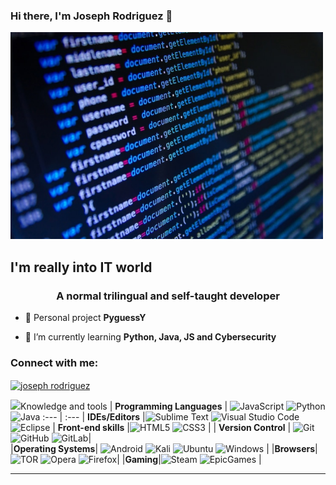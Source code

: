 ### Hi there, I'm Joseph Rodriguez 👋
<img src="imagen_2022-07-13_155447690.png" width="500px">
<h3 align="left">

## I'm really into IT world
<h3 align="center">A normal trilingual and self-taught developer</h3>

- 🔭 Personal project **PyguessY**

- 🌱 I’m currently learning **Python, Java, JS and Cybersecurity**

<h3 align="left">Connect with me:</h3>
<p align="left">
<a href="https://www.linkedin.com/in/joseph-rodriguez-55a24b241/" target="blank"><img align="center" src="https://raw.githubusercontent.com/rahuldkjain/github-profile-readme-generator/master/src/images/icons/Social/linked-in-alt.svg" alt="joseph rodriguez" height="30" width="40" /></a>
</p>



<img src="https://img.icons8.com/color/26/000000/source-code.png"/>Knowledge and tools</h3>
| **Programming Languages** | ![JavaScript](https://img.shields.io/badge/javascript-%23323330.svg?style=for-the-badge&logo=javascript&logoColor=%23F7DF1E) ![Python](https://img.shields.io/badge/python-3670A0?style=for-the-badge&logo=python&logoColor=ffdd54) ![Java](https://res.cloudinary.com/practicaldev/image/fetch/s--KR6jSVNe--/c_limit%2Cf_auto%2Cfl_progressive%2Cq_auto%2Cw_880/https://img.shields.io/badge/Java-ED8B00%3Fstyle%3Dfor-the-badge%26logo%3Djava%26logoColor%3Dwhite)
 :--- | :---
  | **IDEs/Editors** |![Sublime Text](https://img.shields.io/badge/sublime_text-%23575757.svg?style=for-the-badge&logo=sublime-text&logoColor=important) ![Visual Studio Code](https://img.shields.io/badge/Visual%20Studio%20Code-0078d7.svg?style=for-the-badge&logo=visual-studio-code&logoColor=white) ![Eclipse](https://img.shields.io/badge/Eclipse-2C2255?style=for-the-badge&logo=eclipse&logoColor=white)
  | **Front-end skills** |![HTML5](https://img.shields.io/badge/html5-%23E34F26.svg?style=for-the-badge&logo=html5&logoColor=white) ![CSS3](https://img.shields.io/badge/css3-%231572B6.svg?style=for-the-badge&logo=css3&logoColor=white) |
| **Version Control** | ![Git](https://img.shields.io/badge/git-%23F05033.svg?style=for-the-badge&logo=git&logoColor=white) ![GitHub](https://img.shields.io/badge/github-%23121011.svg?style=for-the-badge&logo=github&logoColor=white)  ![GitLab](https://img.shields.io/badge/gitlab-%23181717.svg?style=for-the-badge&logo=gitlab&logoColor=white)|  
|**Operating Systems**| ![Android](https://img.shields.io/badge/Android-3DDC84?style=for-the-badge&logo=android&logoColor=white) ![Kali](https://img.shields.io/badge/Kali_Linux-557C94?style=for-the-badge&logo=kali-linux&logoColor=white) ![Ubuntu](https://img.shields.io/badge/Ubuntu-E95420?style=for-the-badge&logo=ubuntu&logoColor=white) ![Windows](https://img.shields.io/badge/Windows-0078D6?style=for-the-badge&logo=windows&logoColor=white) |
|**Browsers**| ![TOR](https://img.shields.io/badge/tor-%237E4798.svg?style=for-the-badge&logo=tor-project&logoColor=white) ![Opera](https://img.shields.io/badge/Opera-FF1B2D?style=for-the-badge&logo=Opera&logoColor=white) ![Firefox](https://img.shields.io/badge/Firefox_Browser-FF7139?style=for-the-badge&logo=Firefox-Browser&logoColor=white)|
|**Gaming**|![Steam](https://img.shields.io/badge/Steam-000000?style=for-the-badge&logo=steam&logoColor=white) ![EpicGames](https://img.shields.io/badge/Epic%20Games-313131?style=for-the-badge&logo=Epic%20Games&logoColor=white) |
  <hr> 
